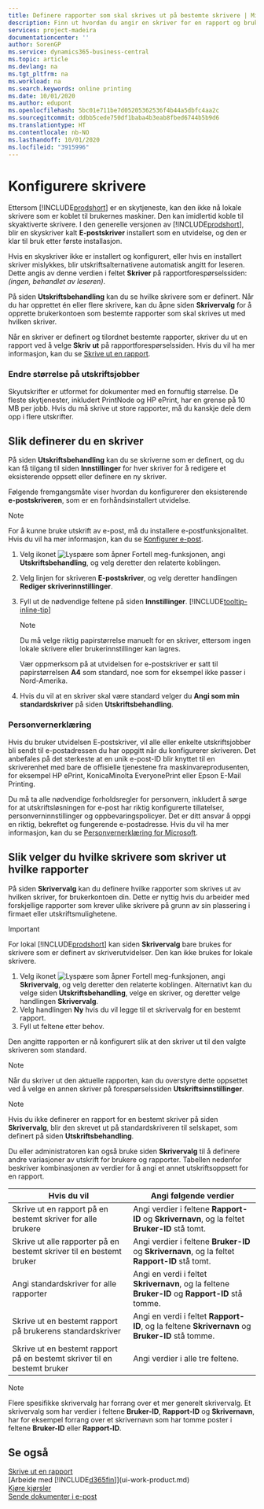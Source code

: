 ```yaml
---
title: Definere rapporter som skal skrives ut på bestemte skrivere | Microsoft-dokumentasjon
description: Finn ut hvordan du angir en skriver for en rapport og bruker siden Skrivervalg.
services: project-madeira
documentationcenter: ''
author: SorenGP
ms.service: dynamics365-business-central
ms.topic: article
ms.devlang: na
ms.tgt_pltfrm: na
ms.workload: na
ms.search.keywords: online printing
ms.date: 10/01/2020
ms.author: edupont
ms.openlocfilehash: 5bc01e711be7d05205362536f4b44a5dbfc4aa2c
ms.sourcegitcommit: ddbb5cede750df1baba4b3eab8fbed6744b5b9d6
ms.translationtype: HT
ms.contentlocale: nb-NO
ms.lasthandoff: 10/01/2020
ms.locfileid: "3915996"
---
```

# <a name="set-up-printers"></a>Konfigurere skrivere
Ettersom [!INCLUDE[prodshort](includes/prodshort.md)] er en skytjeneste, kan den ikke nå lokale skrivere som er koblet til brukernes maskiner. Den kan imidlertid koble til skyaktiverte skrivere. I den generelle versjonen av [!INCLUDE[prodshort](includes/prodshort.md)], blir en skyskriver kalt **E-postskriver** installert som en utvidelse, og den er klar til bruk etter første installasjon.

Hvis en skyskriver ikke er installert og konfigurert, eller hvis en installert skriver mislykkes, blir utskriftsalternativene automatisk angitt for leseren. Dette angis av denne verdien i feltet **Skriver** på rapportforespørselssiden: *(ingen, behandlet av leseren)*.

På siden **Utskriftsbehandling** kan du se hvilke skrivere som er definert. Når du har opprettet én eller flere skrivere, kan du åpne siden **Skrivervalg** for å opprette brukerkontoen som bestemte rapporter som skal skrives ut med hvilken skriver.

Når en skriver er definert og tilordnet bestemte rapporter, skriver du ut en rapport ved å velge **Skriv ut** på rapportforespørselssiden. Hvis du vil ha mer informasjon, kan du se [Skrive ut en rapport](ui-work-report.md#PrintReport).

### <a name="sizing-print-jobs"></a>Endre størrelse på utskriftsjobber
Skyutskrifter er utformet for dokumenter med en fornuftig størrelse. De fleste skytjenester, inkludert PrintNode og HP ePrint, har en grense på 10 MB per jobb. Hvis du må skrive ut store rapporter, må du kanskje dele dem opp i flere utskrifter.

## <a name="to-set-up-a-printer"></a>Slik definerer du en skriver
På siden **Utskriftsbehandling** kan du se skriverne som er definert, og du kan få tilgang til siden **Innstillinger** for hver skriver for å redigere et eksisterende oppsett eller definere en ny skriver.

Følgende fremgangsmåte viser hvordan du konfigurerer den eksisterende **e-postskriveren**, som er en forhåndsinstallert utvidelse.

> [!NOTE]
> For å kunne bruke utskrift av e-post, må du installere e-postfunksjonalitet. Hvis du vil ha mer informasjon, kan du se [Konfigurer e-post](admin-how-setup-email.md).

1. Velg ikonet ![Lyspære som åpner Fortell meg-funksjonen](media/ui-search/search_small.png "Fortell hva du vil gjøre"), angi **Utskriftsbehandling**, og velg deretter den relaterte koblingen.
2. Velg linjen for skriveren **E-postskriver**, og velg deretter handlingen **Rediger skriverinnstillinger**.
3. Fyll ut de nødvendige feltene på siden **Innstillinger**. [!INCLUDE[tooltip-inline-tip](includes/tooltip-inline-tip_md.md)]

    > [!NOTE]
    > Du må velge riktig papirstørrelse manuelt for en skriver, ettersom ingen lokale skrivere eller brukerinnstillinger kan lagres.
    >
    > Vær oppmerksom på at utvidelsen for e-postskriver er satt til papirstørrelsen **A4** som standard, noe som for eksempel ikke passer i Nord-Amerika.
4. Hvis du vil at en skriver skal være standard velger du **Angi som min standardskriver** på siden **Utskriftsbehandling**.

### <a name="privacy-notice"></a>Personvernerklæring
Hvis du bruker utvidelsen E-postskriver, vil alle eller enkelte utskriftsjobber bli sendt til e-postadressen du har oppgitt når du konfigurerer skriveren. Det anbefales på det sterkeste at en unik e-post-ID blir knyttet til en skriverenhet med bare de offisielle tjenestene fra maskinvareprodusenten, for eksempel HP ePrint, KonicaMinolta EveryonePrint eller Epson E-Mail Printing.

Du må ta alle nødvendige forholdsregler for personvern, inkludert å sørge for at utskriftsløsningen for e-post har riktig konfigurerte tillatelser, personverninnstillinger og oppbevaringspolicyer. Det er ditt ansvar å oppgi en riktig, bekreftet og fungerende e-postadresse. Hvis du vil ha mer informasjon, kan du se [Personvernerklæring for Microsoft](https://privacy.microsoft.com/en-us/privacystatement).

## <a name="to-select-which-printers-print-which-reports"></a>Slik velger du hvilke skrivere som skriver ut hvilke rapporter

På siden **Skrivervalg** kan du definere hvilke rapporter som skrives ut av hvilken skriver, for brukerkontoen din. Dette er nyttig hvis du arbeider med forskjellige rapporter som krever ulike skrivere på grunn av sin plassering i firmaet eller utskriftsmulighetene.

> [!IMPORTANT]
> For lokal [!INCLUDE[prodshort](includes/prodshort.md)] kan siden **Skrivervalg** bare brukes for skrivere som er definert av skriverutvidelser. Den kan ikke brukes for lokale skrivere.

1. Velg ikonet ![Lyspære som åpner Fortell meg-funksjonen](media/ui-search/search_small.png "Fortell hva du vil gjøre"), angi **Skrivervalg**, og velg deretter den relaterte koblingen. Alternativt kan du velge siden **Utskriftsbehandling**, velge en skriver, og deretter velge handlingen **Skrivervalg**.
2. Velg handlingen **Ny** hvis du vil legge til et skrivervalg for en bestemt rapport.
3. Fyll ut feltene etter behov.

Den angitte rapporten er nå konfigurert slik at den skriver ut til den valgte skriveren som standard.

> [!NOTE]
> Når du skriver ut den aktuelle rapporten, kan du overstyre dette oppsettet ved å velge en annen skriver på forespørselssiden **Utskriftsinnstillinger**.

> [!NOTE]
> Hvis du ikke definerer en rapport for en bestemt skriver på siden **Skrivervalg**, blir den skrevet ut på standardskriveren til selskapet, som definert på siden **Utskriftsbehandling**.

Du eller administratoren kan også bruke siden **Skrivervalg** til å definere andre variasjoner av utskrift for brukere og rapporter. Tabellen nedenfor beskriver kombinasjonen av verdier for å angi et annet utskriftsoppsett for en rapport.

|Hvis du vil                                                 |Angi følgende verdier                                             |
|---------------------------------------------------|---------------------------------------------------------------------|
|Skrive ut en rapport på en bestemt skriver for alle brukere |Angi verdier i feltene **Rapport-ID** og **Skrivernavn**, og la feltet **Bruker-ID** stå tomt.|
|Skrive ut alle rapporter på en bestemt skriver til en bestemt bruker|Angi verdier i feltene **Bruker-ID** og **Skrivernavn**, og la feltet **Rapport-ID** stå tomt.|
|Angi standardskriver for alle rapporter|Angi en verdi i feltet **Skrivernavn**, og la feltene **Bruker-ID** og **Rapport-ID** stå tomme.|
|Skrive ut en bestemt rapport på brukerens standardskriver|Angi en verdi i feltet **Rapport-ID**, og la feltene **Skrivernavn** og **Bruker-ID** stå tomme.|
|Skrive ut en bestemt rapport på en bestemt skriver til en bestemt bruker|Angi verdier i alle tre feltene.|

> [!NOTE]
> Flere spesifikke skrivervalg har forrang over et mer generelt skrivervalg. Et skrivervalg som har verdier i feltene **Bruker-ID**, **Rapport-ID** og **Skrivernavn**, har for eksempel forrang over et skrivernavn som har tomme poster i feltene **Bruker-ID** eller **Rapport-ID**.

## <a name="see-also"></a>Se også
[Skrive ut en rapport](ui-work-report.md#PrintReport)  
[Arbeide med [!INCLUDE[d365fin](includes/d365fin_md.md)]](ui-work-product.md)  
[Kjøre kjørsler](ui-how-run-batch-jobs.md)  
[Sende dokumenter i e-post](ui-how-send-documents-email.md)  
